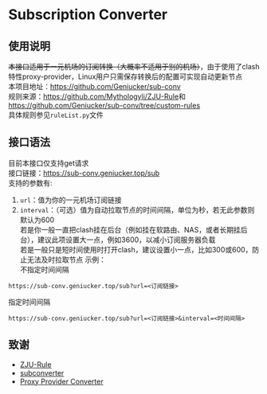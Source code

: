 # Subscription Converter

## 使用说明
~~本接口适用于一元机场的订阅转换（大概率不适用于别的机场）~~，由于使用了clash特性proxy-provider，Linux用户只需保存转换后的配置可实现自动更新节点<br>
本项目地址：<https://github.com/Geniucker/sub-conv><br>
规则来源：<https://github.com/Mythologyli/ZJU-Rule>和<https://github.com/Geniucker/sub-conv/tree/custom-rules><br>
具体规则参见`ruleList.py`文件<br>

## 接口语法
目前本接口仅支持get请求<br>
接口链接：<https://sub-conv.geniucker.top/sub><br>
支持的参数有:<br>
  1. `url`：值为你的一元机场订阅链接<br>
  2. `interval`：（可选）值为自动拉取节点的时间间隔，单位为秒，若无此参数则默认为600<br>
    若是你一般一直把clash挂在后台（例如挂在软路由、NAS，或者长期挂后台），建议此项设置大一点，例如3600，以减小订阅服务器负载<br>
    若是一般只是短时间使用时打开clash，建议设置小一点，比如300或600，防止无法及时拉取节点
示例：<br>
不指定时间间隔
```
https://sub-conv.geniucker.top/sub?url=<订阅链接>
```
指定时间间隔<br>
```
https://sub-conv.geniucker.top/sub?url=<订阅链接>&interval=<时间间隔>
```

## 致谢
- [ZJU-Rule](https://github.com/Mythologyli/ZJU-Rule/)
- [subconverter](https://github.com/tindy2013/subconverter)
- [Proxy Provider Converter](https://github.com/qier222/proxy-provider-converter)
